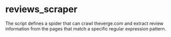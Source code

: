 # reviews_scraper
The script defines a spider that can crawl theverge.com and extract review information from the pages that match a specific regular expression pattern.
